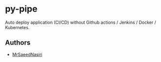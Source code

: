 
# py-pipe

Auto deploy application (CI/CD) without Github actions / Jenkins / Docker / Kubernetes.



## Authors

- [MrSaeedNasiri](https://github.com/MrSaeedNasiri)

